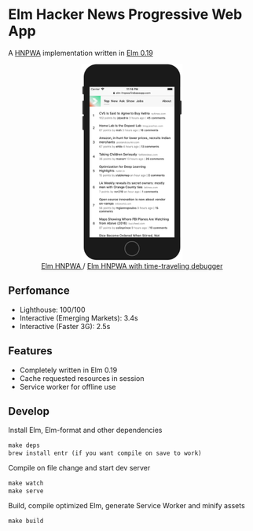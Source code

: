 # Elm Hacker News Progressive Web App
A [HNPWA](https://hnpwa.com) implementation written in [Elm 0.19](http://elm-lang.org)

<p align="center">
    <a href="https://elm-hnpwa.firebaseapp.com" rel="noopener" target="_blank">
        <img alt="Site screenshot" src="elm-mobile.png" height="400">
    <br>
        Elm HNPWA
    </a> /
    <a href="https://elm-hnpwa-debug.firebaseapp.com/" rel="noopener" target="_blank">
        Elm HNPWA with time-traveling debugger
    </a>
</p>

## Perfomance
- Lighthouse: 100/100
- Interactive (Emerging Markets): 3.4s
- Interactive (Faster 3G): 2.5s

## Features
- Completely written in Elm 0.19
- Cache requested resources in session
- Service worker for offline use

## Develop
Install Elm, Elm-format and other dependencies
```
make deps
brew install entr (if you want compile on save to work)
```
Compile on file change and start dev server
```
make watch
make serve
```
Build, compile optimized Elm, generate Service Worker and minify assets
```
make build
```
